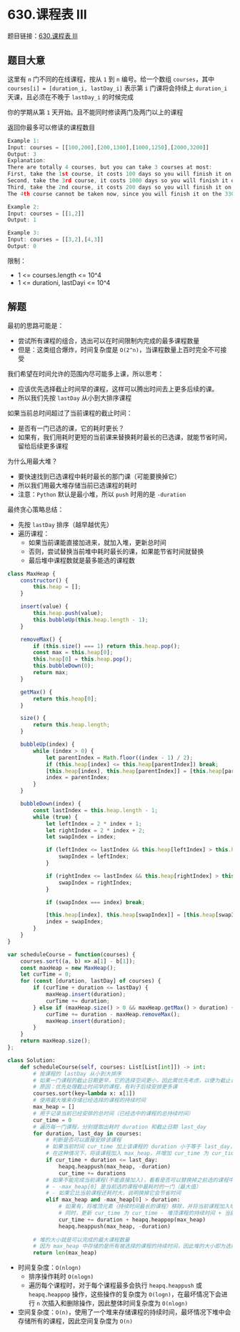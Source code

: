 # 630.课程表 III

题目链接：[630.课程表 III](https://leetcode.cn/problems/course-schedule-iii/)

## 题目大意

这里有 `n` 门不同的在线课程，按从 `1` 到 `n` 编号。给一个数组 `courses`，其中 `courses[i] = [duration_i, lastDay_i]` 表示第 `i` 门课将会持续上 `duration_i` 天课，且必须在不晚于 `lastDay_i` 的时候完成

你的学期从第 `1` 天开始。且不能同时修读两门及两门以上的课程

返回你最多可以修读的课程数目

```js
Example 1:
Input: courses = [[100,200],[200,1300],[1000,1250],[2000,3200]]
Output: 3
Explanation: 
There are totally 4 courses, but you can take 3 courses at most:
First, take the 1st course, it costs 100 days so you will finish it on the 100th day, and ready to take the next course on the 101st day.
Second, take the 3rd course, it costs 1000 days so you will finish it on the 1100th day, and ready to take the next course on the 1101st day. 
Third, take the 2nd course, it costs 200 days so you will finish it on the 1300th day. 
The 4th course cannot be taken now, since you will finish it on the 3300th day, which exceeds the closed date.

Example 2:
Input: courses = [[1,2]]
Output: 1

Example 3:
Input: courses = [[3,2],[4,3]]
Output: 0
```

限制：
- 1 <= courses.length <= 10^4
- 1 <= durationi, lastDayi <= 10^4

## 解题

最初的思路可能是：
- 尝试所有课程的组合，选出可以在时间限制内完成的最多课程数量
- 但是：这类组合爆炸，时间复杂度是 `O(2^n)`，当课程数量上百时完全不可接受

我们希望在时间允许的范围内尽可能多上课，所以思考：
- 应该优先选择截止时间早的课程，这样可以腾出时间去上更多后续的课。
- 所以我们先按 `lastDay` 从小到大排序课程

如果当前总时间超过了当前课程的截止时间：
- 是否有一门已选的课，它的耗时更长？
- 如果有，我们用耗时更短的当前课来替换耗时最长的已选课，就能节省时间，留给后续更多课程

为什么用最大堆？
- 要快速找到已选课程中耗时最长的那门课（可能要换掉它）
- 所以我们用最大堆存储当前已选课程的耗时
- 注意：`Python` 默认是最小堆，所以 `push` 时用的是 `-duration`

最终贪心策略总结：
- 先按 `lastDay` 排序（越早越优先）
- 遍历课程：
  - 如果当前课能直接加进来，就加入堆，更新总时间
  - 否则，尝试替换当前堆中耗时最长的课，如果能节省时间就替换
  - 最后堆中课程数就是最多能选的课程数

```js
class MaxHeap {
    constructor() {
        this.heap = [];
    }

    insert(value) {
        this.heap.push(value);
        this.bubbleUp(this.heap.length - 1);
    }

    removeMax() {
        if (this.size() === 1) return this.heap.pop();
        const max = this.heap[0];
        this.heap[0] = this.heap.pop();
        this.bubbleDown(0);
        return max;
    }

    getMax() {
        return this.heap[0];
    }

    size() {
        return this.heap.length;
    }

    bubbleUp(index) {
        while (index > 0) {
            let parentIndex = Math.floor((index - 1) / 2);
            if (this.heap[index] <= this.heap[parentIndex]) break;
            [this.heap[index], this.heap[parentIndex]] = [this.heap[parentIndex], this.heap[index]];
            index = parentIndex;
        }
    }

    bubbleDown(index) {
        const lastIndex = this.heap.length - 1;
        while (true) {
            let leftIndex = 2 * index + 1;
            let rightIndex = 2 * index + 2;
            let swapIndex = index;

            if (leftIndex <= lastIndex && this.heap[leftIndex] > this.heap[swapIndex]) {
                swapIndex = leftIndex;
            }

            if (rightIndex <= lastIndex && this.heap[rightIndex] > this.heap[swapIndex]) {
                swapIndex = rightIndex;
            }

            if (swapIndex === index) break;

            [this.heap[index], this.heap[swapIndex]] = [this.heap[swapIndex], this.heap[index]];
            index = swapIndex;
        }
    }
}

var scheduleCourse = function(courses) {
    courses.sort((a, b) => a[1] - b[1]);
    const maxHeap = new MaxHeap();
    let curTime = 0;
    for (const [duration, lastDay] of courses) {
        if (curTime + duration <= lastDay) {
            maxHeap.insert(duration);
            curTime += duration;
        } else if (maxHeap.size() > 0 && maxHeap.getMax() > duration) {
            curTime += duration - maxHeap.removeMax();
            maxHeap.insert(duration);
        }
    }
    return maxHeap.size();
};
```
```python
class Solution:
    def scheduleCourse(self, courses: List[List[int]]) -> int:
        # 按课程的 lastDay 从小到大排序
        # 如果一门课程的截止日期更早，它的选择空间更小，因此需优先考虑，以便为截止日期较晚的课程留出空间
        # 原因：优先处理截止时间早的课程，有利于后续安排更多课
        courses.sort(key=lambda x: x[1])
        # 使用最大堆来存储已经选择的课程的持续时间
        max_heap = []
        # 用于记录当前已经安排的总时间（已经选中的课程的总持续时间）
        cur_time = 0
        # 遍历每一门课程，分别提取出耗时 duration 和截止日期 last_day
        for duration, last_day in courses:
            # 判断是否可以直接安排该课程
            # 如果当前时间 cur_time 加上该课程的 duration 小于等于 last_day，说明可以在最后期限内完成这门课程
            # 在这种情况下，将该课程加入 max_heap，并增加 cur_time 为 cur_time + duration
            if cur_time + duration <= last_day:
                heapq.heappush(max_heap, -duration)
                cur_time += durations
            # 如果不能完成当前课程(不能直接加入)，看看是否可以替换掉之前选的课程中最耗时的那一门：
            # - -max_heap[0] 是当前选的课程中最耗时的一门（最大值）
            # - 如果它比当前课程还耗时大，说明换掉它会节省时间
            elif max_heap and -max_heap[0] > duration:
                # 如果有，将堆顶元素（持续时间最长的课程）移除，并将当前课程加入堆
                # 同时，更新 cur_time 为 cur_time - 堆顶课程的持续时间 + 当前课程的持续时间。这样做的目的是将持续时间较长的课程替换为较短的课程，以便在最后期限内完成更多的课程
                cur_time += duration + heapq.heappop(max_heap)
                heapq.heappush(max_heap, -duration)
        
        # 堆的大小就是可以完成的最大课程数量
        # 因为 max_heap 中存储的是所有被选择的课程的持续时间，因此堆的大小即为选择的课程数
        return len(max_heap)
```

- 时间复杂度：`O(nlogn)`
  - 排序操作耗时 `O(nlogn)`
  - 遍历每个课程时，对于每个课程最多会执行 `heapq.heappush` 或 `heapq.heappop` 操作，这些操作的复杂度为 `O(logn)`，在最坏情况下会进行 `n` 次插入和删除操作，因此整体时间复杂度为 `O(nlogn)`
- 空间复杂度：`O(n)`，使用了一个堆来存储课程的持续时间，最坏情况下堆中会存储所有的课程，因此空间复杂度为 `O(n)`
